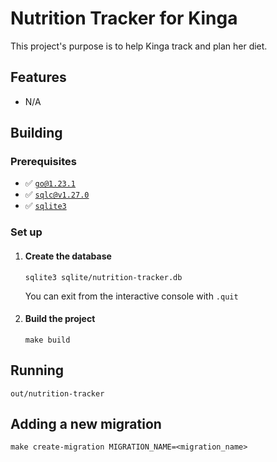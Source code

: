 # Nutrition Tracker for Kinga
This project's purpose is to help Kinga track and plan her diet.

## Features
- N/A

## Building
### Prerequisites
- :white_check_mark: [`go@1.23.1`](https://go.dev/dl/)
- :white_check_mark: [`sqlc@v1.27.0`](https://docs.sqlc.dev/en/latest/overview/install.html)
- :white_check_mark: [`sqlite3`](https://command-not-found.com/sqlite3)

### Set up
1. #### Create the database
    ```shell
    sqlite3 sqlite/nutrition-tracker.db
    ```
    You can exit from the interactive console with `.quit`

2. #### Build the project
    ```shell
    make build
    ```

## Running
```shell
out/nutrition-tracker
```

## Adding a new migration
```shell
make create-migration MIGRATION_NAME=<migration_name>
```